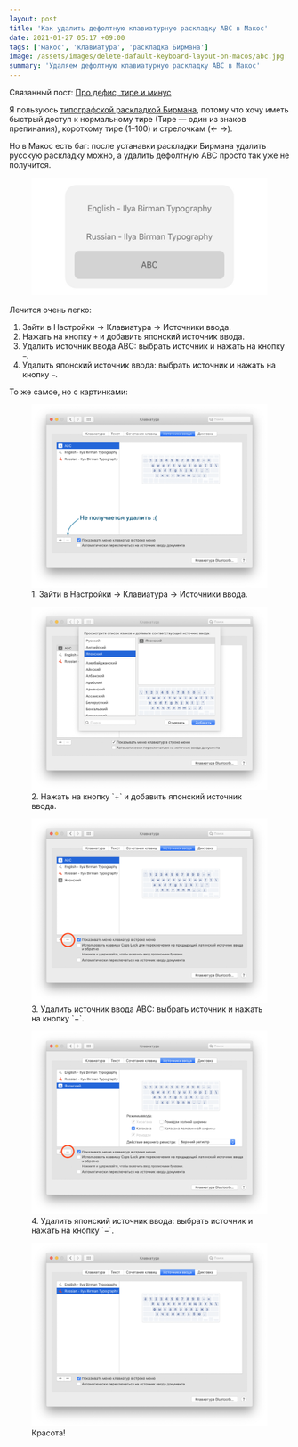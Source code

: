 ```yaml
---
layout: post
title: 'Как удалить дефолтную клавиатурную раскладку ABC в Макос'
date: 2021-01-27 05:17 +09:00
tags: ['макос', 'клавиатура', 'раскладка Бирмана']
image: /assets/images/delete-dafault-keyboard-layout-on-macos/abc.jpg
summary: 'Удаляем дефолтную клавиатурную раскладку ABC в Макос'
---
```


<aside>
  Связанный пост: <a href="/dashes">Про дефис, тире и минус</a>
</aside>

Я пользуюсь [типографской раскладкой Бирмана](https://ilyabirman.ru/projects/typography-layout/), потому что хочу иметь быстрый доступ к нормальному тире (Тире — один из знаков препинания), короткому тире (1–100) и стрелочкам (← →).

Но в Макос есть баг: после устанавки раскладки Бирмана удалить русскую раскладку можно, а удалить дефолтную ABC просто так уже не получится.

<figure>
  <img src="/assets/images/delete-dafault-keyboard-layout-on-macos/abc.jpg" alt="Раскладка ABC в меню выбора раскладки в macOS" data-action="zoom">
</figure>

Лечится очень легко:

1. Зайти в Настройки → Клавиатура → Источники ввода.
2. Нажать на кнопку `+` и добавить японский источник ввода.
3. Удалить источник ввода ABC: выбрать источник и нажать на кнопку `−`.
4. Удалить японский источник ввода: выбрать источник и нажать на кнопку `−`.

То же самое, но с картинками:

<figure>
  <img src="/assets/images/delete-dafault-keyboard-layout-on-macos/1.png" alt="Раскладка ABC в меню выбора раскладки в macOS" data-action="zoom">
  <figcaption>1. Зайти в Настройки → Клавиатура → Источники ввода.</figcaption>
</figure>

<figure>
  <img src="/assets/images/delete-dafault-keyboard-layout-on-macos/2.png" alt="Раскладка ABC в меню выбора раскладки в macOS" data-action="zoom">
  <figcaption>2. Нажать на кнопку `+` и добавить японский источник ввода.</figcaption>
</figure>

<figure>
  <img src="/assets/images/delete-dafault-keyboard-layout-on-macos/3.png" alt="Раскладка ABC в меню выбора раскладки в macOS" data-action="zoom">
  <figcaption>3. Удалить источник ввода ABC: выбрать источник и нажать на кнопку `−`.</figcaption>
</figure>

<figure>
  <img src="/assets/images/delete-dafault-keyboard-layout-on-macos/4.png" alt="Раскладка ABC в меню выбора раскладки в macOS" data-action="zoom">
  <figcaption>4. Удалить японский источник ввода: выбрать источник и нажать на кнопку `−`.</figcaption>
</figure>

<figure>
  <img src="/assets/images/delete-dafault-keyboard-layout-on-macos/5.png" alt="Раскладка ABC в меню выбора раскладки в macOS" data-action="zoom">
  <figcaption>Красота!</figcaption>
</figure>
